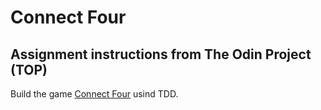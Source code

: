 # Connect Four

## Assignment instructions from The Odin Project (TOP)

Build the game [Connect Four](http://en.wikipedia.org/wiki/Connect_Four) usind TDD.
